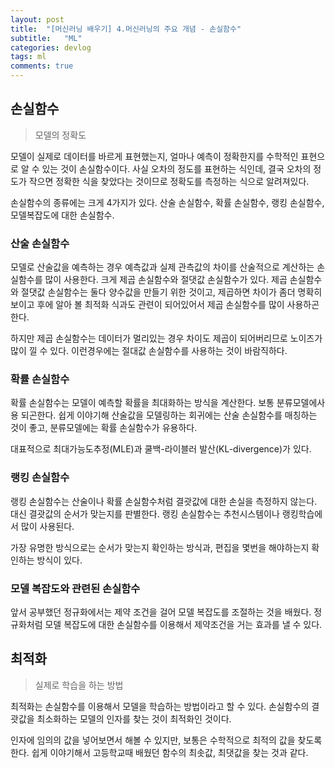 ```yaml
---
layout: post
title:  "[머신러닝 배우기] 4.머신러닝의 주요 개념 - 손실함수"
subtitle:   "ML"
categories: devlog
tags: ml
comments: true
---
```


## 손실함수

> 모델의 정확도

모델이 실제로 데이터를 바르게 표현했는지, 얼마나 예측이 정확한지를 수학적인 표현으로 알 수 있는 것이 손실함수이다. 사실 오차의 정도를 표현하는 식인데, 결국 오차의 정도가 작으면 정확한 식을 찾았다는 것이므로 정확도를 측정하는 식으로 알려져있다.

손실함수의 종류에는 크게 4가지가 있다. 산술 손실함수, 확률 손실함수, 랭킹 손실함수, 모델복잡도에 대한 손실함수.

### 산술 손실함수

모델로 산술값을 예측하는 경우 예측값과 실제 관측값의 차이를 산술적으로 계산하는 손실함수를 많이 사용한다. 크게 제곱 손실함수와 절댓값 손실함수가 있다. 제곱 손실함수와 절댓값 손실함수는 둘다 양수값을 만들기 위한 것이고, 제곱하면 차이가 좀더 명확히 보이고 후에 알아 볼 최적화 식과도 관련이 되어있어서 제곱 손실함수를 많이 사용하곤한다.

하지만 제곱 손실함수는 데이터가 멀리있는 경우 차이도 제곱이 되어버리므로 노이즈가 많이 낄 수 있다. 이런경우에는 절대값 손실함수를 사용하는 것이 바람직하다.

### 확률 손실함수

확률 손실함수는 모델이 예측할 확률을 최대화하는 방식을 계산한다. 보통 분류모델에사용 되곤한다. 쉽게 이야기해 산술값을 모델링하는 회귀에는 산술 손실함수를 매칭하는 것이 좋고, 분류모델에는 확률 손실함수가 유용하다.

대표적으로 최대가능도추정(MLE)과 쿨백-라이블러 발산(KL-divergence)가 있다.

### 랭킹 손실함수

랭킹 손실함수는 산술이나 확률 손실함수처럼 결괏값에 대한 손실을 측정하지 않는다. 대신 결괏값의 순서가 맞는지를 판별한다. 랭킹 손실함수는 추천시스템이나 랭킹학습에서 많이 사용된다.

가장 유명한 방식으로는 순서가 맞는지 확인하는 방식과, 편집을 몇번을 해야하는지 확인하는 방식이 있다.

### 모델 복잡도와 관련된 손실함수

앞서 공부했던 정규화에서는 제약 조건을 걸어 모델 복잡도를 조절하는 것을 배웠다. 정규화처럼 모델 복잡도에 대한 손실함수를 이용해서 제약조건을 거는 효과를 낼 수 있다.

## 최적화

> 실제로 학습을 하는 방법

최적화는 손실함수를 이용해서 모델을 학습하는 방법이라고 할 수 있다. 손실함수의 결괏값을 최소화하는 모델의 인자를 찾는 것이 최적화인 것이다.

인자에 임의의 값을 넣어보면서 해볼 수 있지만, 보통은 수학적으로 최적의 값을 찾도록 한다. 쉽게 이야기해서 고등학교때 배웠던 함수의 최솟값, 최댓값을 찾는 것과 같다.




